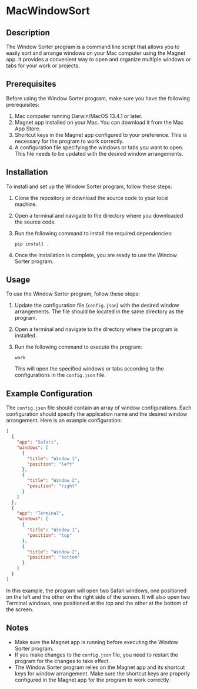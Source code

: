 # MacWindowSort

## Description
The Window Sorter program is a command line script that allows you to easily sort and arrange windows on your Mac computer using the Magnet app. It provides a convenient way to open and organize multiple windows or tabs for your work or projects.

## Prerequisites
Before using the Window Sorter program, make sure you have the following prerequisites:

1. Mac computer running Darwin/MacOS 13.4.1 or later.
2. Magnet app installed on your Mac. You can download it from the Mac App Store.
3. Shortcut keys in the Magnet app configured to your preference. This is necessary for the program to work correctly.
4. A configuration file specifying the windows or tabs you want to open. This file needs to be updated with the desired window arrangements.

## Installation
To install and set up the Window Sorter program, follow these steps:

1. Clone the repository or download the source code to your local machine.
2. Open a terminal and navigate to the directory where you downloaded the source code.
3. Run the following command to install the required dependencies:

   ```
   pip install .
   ```

4. Once the installation is complete, you are ready to use the Window Sorter program.

## Usage
To use the Window Sorter program, follow these steps:

1. Update the configuration file (`config.json`) with the desired window arrangements. The file should be located in the same directory as the program.
2. Open a terminal and navigate to the directory where the program is installed.
3. Run the following command to execute the program:

   ```
   work
   ```

   This will open the specified windows or tabs according to the configurations in the `config.json` file.

## Example Configuration
The `config.json` file should contain an array of window configurations. Each configuration should specify the application name and the desired window arrangement. Here is an example configuration:

```json
[
  {
    "app": "Safari",
    "windows": [
      {
        "title": "Window 1",
        "position": "left"
      },
      {
        "title": "Window 2",
        "position": "right"
      }
    ]
  },
  {
    "app": "Terminal",
    "windows": [
      {
        "title": "Window 1",
        "position": "top"
      },
      {
        "title": "Window 2",
        "position": "bottom"
      }
    ]
  }
]
```

In this example, the program will open two Safari windows, one positioned on the left and the other on the right side of the screen. It will also open two Terminal windows, one positioned at the top and the other at the bottom of the screen.

## Notes
- Make sure the Magnet app is running before executing the Window Sorter program.
- If you make changes to the `config.json` file, you need to restart the program for the changes to take effect.
- The Window Sorter program relies on the Magnet app and its shortcut keys for window arrangement. Make sure the shortcut keys are properly configured in the Magnet app for the program to work correctly.